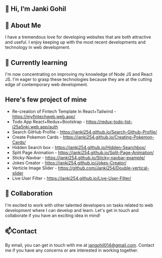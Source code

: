 ## 👋 Hi, I’m Janki Gohil

## 👀 About Me

I have a tremendous love for developing websites that are both attractive and useful. I enjoy keeping up with the most recent developments and technology in web development.
## 🌱 Currently learning

I'm now concentrating on improving my knowledge of Node JS and React JS. I'm eager to grasp these technologies because they are at the cutting edge of contemporary web development.
## Here's few project of mine
- Re-creation of Fintech Template In React+Tailwind - https://myfintechweb.web.app/
- Todo App React+Redux+Bootstrap - https://redux-todo-list-j25a5nki.web.app/auth
- Search GitHub Profile - https://janki254.github.io/Search-Github-Profile/
- Create Pokemon Cards - https://janki254.github.io/Creating-Pokemon-Cards/
- Hidden Search box - https://janki254.github.io/Hidden-Searchbox/
- Split Page Animation - https://janki254.github.io/Split-Page-Animation/
- Sticky-Navbar - https://janki254.github.io/Sticky-navbar-example/
- Jokes Creator - https://janki254.github.io/Jokes-Creator/
- Verticle Image Slider - https://github.com/Janki254/Double-vertical-slider
- Live User Filter - https://janki254.github.io/Live-User-Filter/
## 💞️ Collaboration
I'm excited to work with other talented developers on tasks related to web development where I can develop and learn. Let's get in touch and collaborate if you have an exciting idea in mind!

## 📫Contact
By email, you can get in touch with me at jangohil014@gmail.com. Contact me if you have any concerns or are interested in working together.
<!---
Janki254/Janki254 is a ✨ special ✨ repository because its `README.md` (this file) appears on your GitHub profile.
You can click the Preview link to take a look at your changes.
--->
